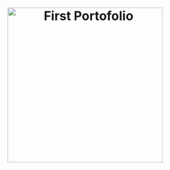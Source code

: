 # <p align="center"><img src="(C:\Users\Mila\OneDrive\Documents)" style="width: 350px; margin-bottom: -25px" alt="First Portofolio"></p>
